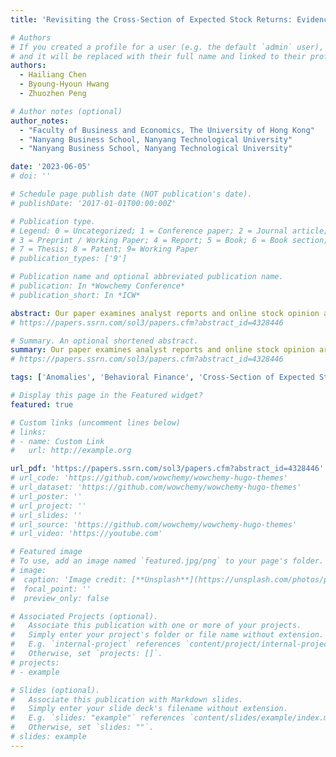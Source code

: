 ```yaml
---
title: 'Revisiting the Cross-Section of Expected Stock Returns: Evidence from a Textual Analysis of Buy Recommendations'

# Authors
# If you created a profile for a user (e.g. the default `admin` user), write the username (folder name) here
# and it will be replaced with their full name and linked to their profile.
authors:
  - Hailiang Chen
  - Byoung-Hyoun Hwang
  - Zhuozhen Peng

# Author notes (optional)
author_notes:
  - "Faculty of Business and Economics, The University of Hong Kong"
  - "Nanyang Business School, Nanyang Technological University"
  - "Nanyang Business School, Nanyang Technological University"

date: '2023-06-05'
# doi: ''

# Schedule page publish date (NOT publication's date).
# publishDate: '2017-01-01T00:00:00Z'

# Publication type.
# Legend: 0 = Uncategorized; 1 = Conference paper; 2 = Journal article;
# 3 = Preprint / Working Paper; 4 = Report; 5 = Book; 6 = Book section;
# 7 = Thesis; 8 = Patent; 9= Working Paper
# publication_types: ['9']

# Publication name and optional abbreviated publication name.
# publication: In *Wowchemy Conference*
# publication_short: In *ICW*

abstract: Our paper examines analyst reports and online stock opinion articles, which recommend that investors buy stocks that, based on prior literature, trade at comparatively high prices and earn low future returns. We conduct textual analysis and test whether the justifications provided in these buy recommendations mostly (1) emphasize a stock’s safe-haven quality, (2) indicate general investor exuberance, or (3) point to a specific preference for stocks with high upside potential. We find that the buy recommendations mostly emphasize stocks’ upside potential. Our results suggest that non-traditional investor preferences play a material role in explaining the cross-section of expected stock returns.
# https://papers.ssrn.com/sol3/papers.cfm?abstract_id=4328446

# Summary. An optional shortened abstract.
summary: Our paper examines analyst reports and online stock opinion articles, which recommend that investors buy stocks that, based on prior literature, trade at comparatively high prices and earn low future returns. We conduct textual analysis and test whether the justifications provided in these buy recommendations mostly (1) emphasize a stock’s safe-haven quality, (2) indicate general investor exuberance, or (3) point to a specific preference for stocks with high upside potential. We find that the buy recommendations mostly emphasize stocks’ upside potential. Our results suggest that non-traditional investor preferences play a material role in explaining the cross-section of expected stock returns.
# https://papers.ssrn.com/sol3/papers.cfm?abstract_id=4328446

tags: ['Anomalies', 'Behavioral Finance', 'Cross-Section of Expected Stock Returns', 'Risk', 'Textual Analysis']

# Display this page in the Featured widget?
featured: true

# Custom links (uncomment lines below)
# links:
# - name: Custom Link
#   url: http://example.org

url_pdf: 'https://papers.ssrn.com/sol3/papers.cfm?abstract_id=4328446'
# url_code: 'https://github.com/wowchemy/wowchemy-hugo-themes'
# url_dataset: 'https://github.com/wowchemy/wowchemy-hugo-themes'
# url_poster: ''
# url_project: ''
# url_slides: ''
# url_source: 'https://github.com/wowchemy/wowchemy-hugo-themes'
# url_video: 'https://youtube.com'

# Featured image
# To use, add an image named `featured.jpg/png` to your page's folder.
# image:
#  caption: 'Image credit: [**Unsplash**](https://unsplash.com/photos/pLCdAaMFLTE)'
#  focal_point: ''
#  preview_only: false

# Associated Projects (optional).
#   Associate this publication with one or more of your projects.
#   Simply enter your project's folder or file name without extension.
#   E.g. `internal-project` references `content/project/internal-project/index.md`.
#   Otherwise, set `projects: []`.
# projects:
# - example

# Slides (optional).
#   Associate this publication with Markdown slides.
#   Simply enter your slide deck's filename without extension.
#   E.g. `slides: "example"` references `content/slides/example/index.md`.
#   Otherwise, set `slides: ""`.
# slides: example
---
```

